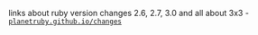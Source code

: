 
links about ruby version changes 2.6, 2.7, 3.0 and all about 3x3   - [`planetruby.github.io/changes`](http://planetruby.github.io/changes)
